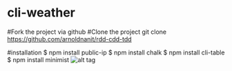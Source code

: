 # cli-weather

#Fork the project via github
#Clone the project git clone https://github.com/arnoldnanit/rdd-cdd-tdd

#installation 
$ npm install public-ip
$ npm install chalk
$ npm install cli-table
$ npm install minimist
![alt tag](http://www.pihomeserver.fr/wp-content/uploads/2013/07/meteo1.jpg)